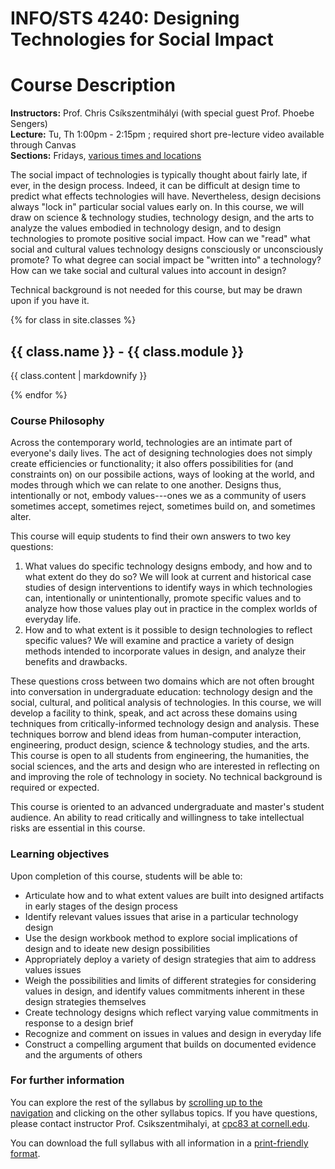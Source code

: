 INFO/STS 4240: Designing Technologies for Social Impact
=======================================================

# Course Description

**Instructors:** Prof. Chris Csíkszentmihályi (with special guest Prof. Phoebe Sengers)\
**Lecture:** Tu, Th 1:00pm - 2:15pm ; required short pre-lecture video available through Canvas\
**Sections:** Fridays, [various times and locations](https://classes.cornell.edu/browse/roster/FA21/class/INFO/4240)

The social impact of technologies is typically thought about fairly late, if ever, in the design process. Indeed, it can be difficult at design time to predict what effects technologies will have. Nevertheless, design decisions always "lock in" particular social values early on. In this course, we will draw on science & technology studies, technology design, and the arts to analyze the values embodied in technology design, and to design technologies to promote positive social impact. How can we "read" what social and cultural values technology designs consciously or unconsciously promote? To what degree can social impact be "written into" a technology? How can we take social and cultural values into account in design?

Technical background is not needed for this course, but may be drawn upon if you have it.

{% for class in site.classes %}
  <h2>{{ class.name }} - {{ class.module }}</h2>
  <p>{{ class.content | markdownify }}</p>
{% endfor %}

### Course Philosophy

Across the contemporary world, technologies are an intimate part of everyone's daily lives. The act of designing technologies does not simply create efficiencies or functionality; it also offers possibilities for (and constraints on) on our possibile actions, ways of looking at the world, and modes through which we can relate to one another. Designs thus, intentionally or not, embody values---ones we as a community of users sometimes accept, sometimes reject, sometimes build on, and sometimes alter.

This course will equip students to find their own answers to two key questions:

1. What values do specific technology designs embody, and how and to what extent do they do so?
   We will look at current and historical case studies of design interventions to identify ways in which technologies can, intentionally or unintentionally, promote specific values and to analyze how those values play out in practice in the complex worlds of everyday life.
2. How and to what extent is it possible to design technologies to reflect specific values?
   We will examine and practice a variety of design methods intended to incorporate values in design, and analyze their benefits and drawbacks.

These questions cross between two domains which are not often brought into conversation in undergraduate education: technology design and the social, cultural, and political analysis of technologies. In this course, we will develop a facility to think, speak, and act across these domains using techniques from critically-informed technology design and analysis. These techniques borrow and blend ideas from human-computer interaction, engineering, product design, science & technology studies, and the arts. This course is open to all students from engineering, the humanities, the social sciences, and the arts and design who are interested in reflecting on and improving the role of technology in society. No technical background is required or expected.

This course is oriented to an advanced undergraduate and master's student audience. An ability to read critically and willingness to take intellectual risks are essential in this course.

### Learning objectives

Upon completion of this course, students will be able to:

- Articulate how and to what extent values are built into designed artifacts in early stages of the design process
- Identify relevant values issues that arise in a particular technology design
- Use the design workbook method to explore social implications of design and to ideate new design possibilities
- Appropriately deploy a variety of design strategies that aim to address values issues
- Weigh the possibilities and limits of different strategies for considering values in design, and identify values commitments inherent in these design strategies themselves
- Create technology designs which reflect varying value commitments in response to a design brief
- Recognize and comment on issues in values and design in everyday life
- Construct a compelling argument that builds on documented evidence and the arguments of others

### For further information

You can explore the rest of the syllabus by [scrolling up to the navigation](https://courses.infosci.cornell.edu/info4240/2021fa/index.php#menu) and clicking on the other syllabus topics. If you have questions, please contact instructor Prof. Csikszentmihalyi, at [cpc83 at cornell.edu](mailto:cpc83@cornell.edu).

You can download the full syllabus with all information in a [print-friendly format](https://courses.infosci.cornell.edu/info4240/2021fa/printsyllabus.php).
